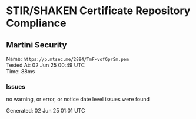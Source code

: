 # STIR/SHAKEN Certificate Repository Compliance

## Martini Security

Name: `https://p.mtsec.me/2884/TmF-vofGprSm.pem`\
Tested At: 02 Jun 25 00:49 UTC\
Time: 88ms

### Issues

no warning, or error, or notice date level issues were found

Generated: 02 Jun 25 01:01 UTC